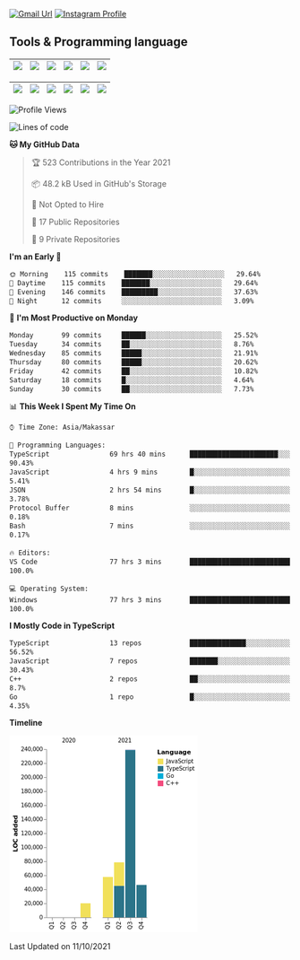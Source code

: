 [![Gmail Url](https://img.shields.io/twitter/url?label=aaulia.raahman@gmail.com&logo=gmail&style=social&url=http%3A%2F%2Fmailto%3Acontact.aaulia.raahman@gmail.com)](mailto:aaulia.raahman@gmail.com) [![Instagram Profile](https://img.shields.io/twitter/url?label=auliyrhman&logo=instagram&style=social&url=https://www.instagram.com/auliyrhman/)](https://www.instagram.com/auliyrhman)

## Tools & Programming language

| [<img src="https://upload.wikimedia.org/wikipedia/commons/4/4c/Typescript_logo_2020.svg" width="50">]() | [<img src="https://cdn.svgporn.com/logos/javascript.svg" width="50">]() | [<img src="https://cdn.svgporn.com/logos/mysql.svg" width="50">]() | <img src="https://cdn.svgporn.com/logos/firebase.svg" width="50"/> | <img src="https://cdn.svgporn.com/logos/mongodb.svg" width="50"/> | <img src="https://cdn.worldvectorlogo.com/logos/c.svg" width="50"/> |
| ------------------------------------------------------------------------------------------------------- | ----------------------------------------------------------------------- | --------------------------------------------------------------------------------------------- | ------------------------------------------------------------------ | ----------------------------------------------------------- | ------------------------------------------------------------------ |

| [<img src="https://www.svgrepo.com/show/306460/nestjs.svg" width="50">]() | [<img src="https://camo.githubusercontent.com/8ac3f7b51de4853384673841868d1c6eb9de77c3b44a891dc53ff9ec27457d3f/68747470733a2f2f636e63662d6272616e64696e672e6e65746c6966792e6170702f696d672f70726f6a656374732f677270632f686f72697a6f6e74616c2f636f6c6f722f677270632d686f72697a6f6e74616c2d636f6c6f722e737667" width="50">]() | [<img src="https://upload.wikimedia.org/wikipedia/commons/8/8e/Nextjs-logo.svg" width="50">]() | [<img src="https://upload.wikimedia.org/wikipedia/commons/a/a7/React-icon.svg" width="50">]() |  [<img src="https://upload.wikimedia.org/wikipedia/commons/d/d9/Node.js_logo.svg" width="50">]() | [<img src="https://cdn.svgporn.com/logos/express.svg" width="50">]() |
| ---------------------------------------------------------------------------------------------- | --------------------------------------------------------------------------------------------------------------------------------------------------------------------------------------------------------------------------------------------------------------------------------------------------------------------------- | ------------------------------------------------------------------------- | ------------------------------------------------------------------- | ------------------------------------------------------------------- | ------------------------------------------------------------------- |


<!--
**aulyarahman/aulyarahman** is a ✨ _special_ ✨ repository because its `README.md` (this file) appears on your GitHub profile.

Here are some ideas to get you started:

- 🔭 I’m currently working on ...
- 🌱 I’m currently learning ...
- 👯 I’m looking to collaborate on ...
- 🤔 I’m looking for help with ...
- 💬 Ask me about ...
- 📫 How to reach me: ...
- 😄 Pronouns: ...
- ⚡ Fun fact: ...
-->

<!--START_SECTION:waka-->
![Profile Views](http://img.shields.io/badge/Profile%20Views-0-blue)

![Lines of code](https://img.shields.io/badge/From%20Hello%20World%20I%27ve%20Written-441945%20lines%20of%20code-blue)

**🐱 My GitHub Data** 

> 🏆 523 Contributions in the Year 2021
 > 
> 📦 48.2 kB Used in GitHub's Storage 
 > 
> 🚫 Not Opted to Hire
 > 
> 📜 17 Public Repositories 
 > 
> 🔑 9 Private Repositories  
 > 
**I'm an Early 🐤** 

```text
🌞 Morning    115 commits    ███████░░░░░░░░░░░░░░░░░░   29.64% 
🌆 Daytime    115 commits    ███████░░░░░░░░░░░░░░░░░░   29.64% 
🌃 Evening    146 commits    █████████░░░░░░░░░░░░░░░░   37.63% 
🌙 Night      12 commits     ░░░░░░░░░░░░░░░░░░░░░░░░░   3.09%

```
📅 **I'm Most Productive on Monday** 

```text
Monday       99 commits     ██████░░░░░░░░░░░░░░░░░░░   25.52% 
Tuesday      34 commits     ██░░░░░░░░░░░░░░░░░░░░░░░   8.76% 
Wednesday    85 commits     █████░░░░░░░░░░░░░░░░░░░░   21.91% 
Thursday     80 commits     █████░░░░░░░░░░░░░░░░░░░░   20.62% 
Friday       42 commits     ██░░░░░░░░░░░░░░░░░░░░░░░   10.82% 
Saturday     18 commits     █░░░░░░░░░░░░░░░░░░░░░░░░   4.64% 
Sunday       30 commits     ██░░░░░░░░░░░░░░░░░░░░░░░   7.73%

```


📊 **This Week I Spent My Time On** 

```text
⌚︎ Time Zone: Asia/Makassar

💬 Programming Languages: 
TypeScript               69 hrs 40 mins      ██████████████████████░░░   90.43% 
JavaScript               4 hrs 9 mins        █░░░░░░░░░░░░░░░░░░░░░░░░   5.41% 
JSON                     2 hrs 54 mins       █░░░░░░░░░░░░░░░░░░░░░░░░   3.78% 
Protocol Buffer          8 mins              ░░░░░░░░░░░░░░░░░░░░░░░░░   0.18% 
Bash                     7 mins              ░░░░░░░░░░░░░░░░░░░░░░░░░   0.17%

🔥 Editors: 
VS Code                  77 hrs 3 mins       █████████████████████████   100.0%

💻 Operating System: 
Windows                  77 hrs 3 mins       █████████████████████████   100.0%

```

**I Mostly Code in TypeScript** 

```text
TypeScript               13 repos            ██████████████░░░░░░░░░░░   56.52% 
JavaScript               7 repos             ███████░░░░░░░░░░░░░░░░░░   30.43% 
C++                      2 repos             ██░░░░░░░░░░░░░░░░░░░░░░░   8.7% 
Go                       1 repo              █░░░░░░░░░░░░░░░░░░░░░░░░   4.35%

```


**Timeline**

![Chart not found](https://raw.githubusercontent.com/aulyarahman/aulyarahman/main/charts/bar_graph.png) 


 Last Updated on 11/10/2021
<!--END_SECTION:waka-->
